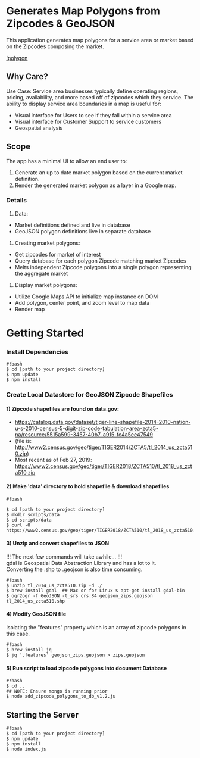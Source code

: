 # Generates Map Polygons from Zipcodes & GeoJSON #

This application generates map polygons for a service area or market based on the Zipcodes
composing the market.

[!polygon](https://github.com/halocline/cb-market-polygons/blob/master/public/img/map-polygon0.png)

## Why Care? ##

Use Case: Service area businesses typically define operating regions, pricing,
availability, and more based off of zipcodes which they service. The ability to
display service area boundaries in a map is useful for:

* Visual interface for Users to see if they fall within a service area
* Visual interface for Customer Support to service customers
* Geospatial analysis

## Scope ##

The app has a minimal UI to allow an end user to:

1. Generate an up to date market polygon based on the current market definition.
2. Render the generated market polygon as a layer in a Google map.

### Details ###

1. Data:  
  * Market definitions defined and live in database  
  * GeoJSON polygon definitions live in separate database
1. Creating market polygons:  
  * Get zipcodes for market of interest  
  * Query database for each polygon Zipcode matching market Zipcodes  
  * Melts independent Zipcode polygons into a single polygon representing the aggregate market  
1. Display market polygons:  
  * Utilize Google Maps API to initialize map instance on DOM
  * Add polygon, center point, and zoom level to map data
  * Render map

# Getting Started #

### Install Dependencies ###

```
#!bash
$ cd [path to your project directory]
$ npm update
$ npm install

```

### Create Local Datastore for GeoJSON Zipcode Shapefiles ###

#### 1) Zipcode shapefiles are found on data.gov:  ####
  * https://catalog.data.gov/dataset/tiger-line-shapefile-2014-2010-nation-u-s-2010-census-5-digit-zip-code-tabulation-area-zcta5-na/resource/5515a599-3457-40b7-a915-fc4a5ee47549  
  * (file is: http://www2.census.gov/geo/tiger/TIGER2014/ZCTA5/tl_2014_us_zcta510.zip)
  * Most recent as of Feb 27, 2019: https://www2.census.gov/geo/tiger/TIGER2018/ZCTA510/tl_2018_us_zcta510.zip

#### 2) Make 'data' directory to hold shapefile & download shapefiles ####

```
#!bash

$ cd [path to your project directory]
$ mkdir scripts/data
$ cd scripts/data
$ curl -O https://www2.census.gov/geo/tiger/TIGER2018/ZCTA510/tl_2018_us_zcta510.zip

```

#### 3) Unzip and convert shapefiles to JSON ####

!!! The next few commands will take awhile... !!!  
gdal is Geospatial Data Abstraction Library and has a lot to it.  
Converting the .shp to .geojson is also time consuming.

```
#!bash
$ unzip tl_2014_us_zcta510.zip -d ./
$ brew install gdal  ## Mac or for Linux $ apt-get install gdal-bin
$ ogr2ogr -f GeoJSON -t_srs crs:84 geojson_zips.geojson tl_2014_us_zcta510.shp

```

#### 4) Modify GeoJSON file ####

Isolating the "features" property which is an array of zipcode polygons in this
case.

```
#!bash
$ brew install jq
$ jq '.features' geojson_zips.geojson > zips.geojson

```

#### 5) Run script to load zipcode polygons into document Database ####

```
#!bash
$ cd ..
## NOTE: Ensure mongo is running prior
$ node add_zipcode_polygons_to_db_v1.2.js

```

## Starting the Server ##

```
#!bash
$ cd [path to your project directory]
$ npm update
$ npm install
$ node index.js

```
